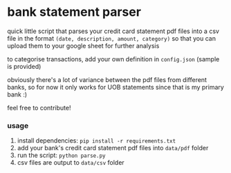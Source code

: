 # bank statement parser

quick little script that parses your credit card statement pdf files into a csv file in the format
`(date, description, amount, category)` so that you can upload them to your google sheet for further
analysis

to categorise transactions, add your own definition in `config.json` (sample is provided)

obviously there's a lot of variance between the pdf files from different banks, so for now it only
works for UOB statements since that is my primary bank :)

feel free to contribute!

### usage

1.  install dependencies: `pip install -r requirements.txt`
1.  add your bank's credit card statement pdf files into `data/pdf` folder
1.  run the script: `python parse.py`
1.  csv files are output to `data/csv` folder
